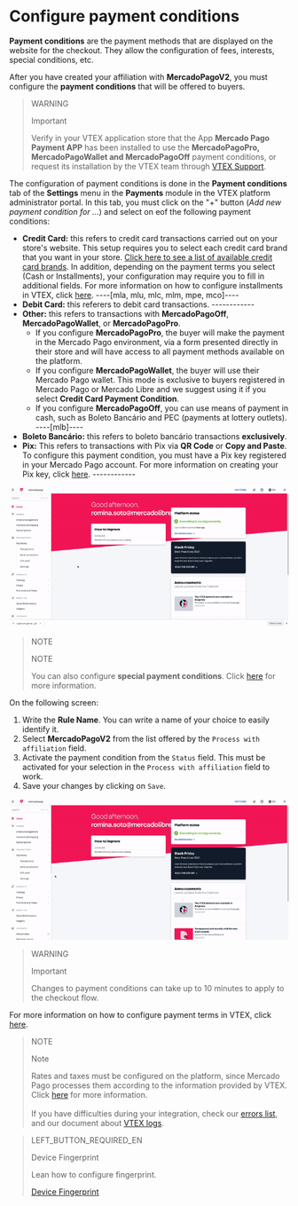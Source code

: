 # Configure payment conditions

**Payment conditions** are the payment methods that are displayed on the website for the checkout. They allow the configuration of fees, interests, special conditions, etc.

After you have created your affiliation with **MercadoPagoV2**, you must configure the **payment conditions** that will be offered to buyers.

> WARNING
>
> Important
>
> Verify in your VTEX application store that the App **Mercado Pago Payment APP** has been installed to use the **MercadoPagoPro, MercadoPagoWallet and MercadoPagoOff**  payment conditions, or request its installation by the VTEX team through [VTEX Support](https://help.vtex.com/en/support).

The configuration of payment conditions is done in the **Payment conditions** tab of the **Settings** menu in the **Payments** module in the VTEX platform administrator portal. In this tab, you must click on the "+" button (*Add new payment condition for ...*) and select on eof the following payment conditions:

* **Credit Card:** this refers to credit card transactions carried out on your store's website. This setup requires you to select each credit card brand that you want in your store. [Click here to see a list of available credit card brands](https://www.mercadopago[FAKER][URL][DOMAIN]/developers/en/guides/plugins/unofficial/vtex/payment-methods). In addition, depending on the payment terms you select (Cash or Installments), your configuration may require you to fill in additional fields. For more information on how to configure installments in VTEX, click [here](https://help.vtex.com/en/tutorial/condicoes-de-pagamento--tutorials_455#parcelado-sem-juros). ----[mla, mlu, mlc, mlm, mpe, mco]----
* **Debit Card:** this referers to debit card transactions. ------------
* **Other:** this refers to transactions with  **MercadoPagoOff**, **MercadoPagoWallet**, or **MercadoPagoPro**.
  * If you configure **MercadoPagoPro**, the buyer will make the payment in the Mercado Pago environment, via a form presented directly in their store and will have access to all payment methods available on the platform.
  * If you configure **MercadoPagoWallet**, the buyer will use their Mercado Pago wallet. This mode is exclusive to buyers registered in Mercado Pago or Mercado Libre and we suggest using it if you select **Credit Card Payment Condition**.
  * If you configure **MercadoPagoOff**, you can use means of payment in cash, such as Boleto Bancário and PEC (payments at lottery outlets).  ----[mlb]----
* **Boleto Bancário:** this refers to boleto bancário transactions **exclusively**.
* **Pix:** This refers to transactions with Pix via **QR Code** or **Copy and Paste**. To configure this payment condition, you must have a Pix key registered in your Mercado Pago account. For more information on creating your Pix key, click [here](https://www.mercadopago[FAKER][URL][DOMAIN]/stop/pix?url=https%3A%2F%2Fwww.mercadopago.com.br%2Fadmin-pix-keys%2Fmy-keys&authentication_mode=required). ------------

![Configure payment plans](/images/vtex/paymentconditions-en.gif)

> NOTE
>
> NOTE
> 
> You can also configure **special payment conditions**. Click [here](https://help.vtex.com/en/tutorial/condicoes-especiais--tutorials_456?&utm_source=admin) for more information.

On the following screen:

1. Write the **Rule Name**. You can write a name of your choice to easily identify it.
2. Select **MercadoPagoV2** from the list offered by the `Process with affiliation` field.
3. Activate the payment condition from the `Status` field. This must be activated for your selection in the `Process with affiliation` field to work.
4. Save your changes by clicking on `Save`.

![Credit card configuration](/images/vtex/paymentconditions-cc-en.gif)

> WARNING
>
> Important
> 
> Changes to payment conditions can take up to 10 minutes to apply to the checkout flow.

For more information on how to configure payment terms in VTEX, click [here](https://help.vtex.com/en/tutorial/condicoes-de-pagamento--tutorials_455).

> NOTE
>
> Note
> 
> Rates and taxes must be configured on the platform, since Mercado Pago processes them according to the information provided by VTEX. Click [here](https://help.vtex.com/en/tutorial/creando-la-tasaimpuesto/) for more information.
> <br>
> <br>
> If you have difficulties during your integration, check our [errors list](https://www.mercadopago[FAKER][URL][DOMAIN]/developers/en/guides/plugins/unofficial/vtex/common-errors), and our document about [VTEX logs](https://www.mercadopago[FAKER][URL][DOMAIN]/developers/en/guides/plugins/unofficial/vtex/logs).

> LEFT_BUTTON_REQUIRED_EN
>
> Device Fingerprint
>
> Lean how to configure fingerprint.
>
> [Device Fingerprint](https://www.mercadopago[FAKER][URL][DOMAIN]/developers/en/guides/plugins/unofficial/vtex/device-fingerprint)